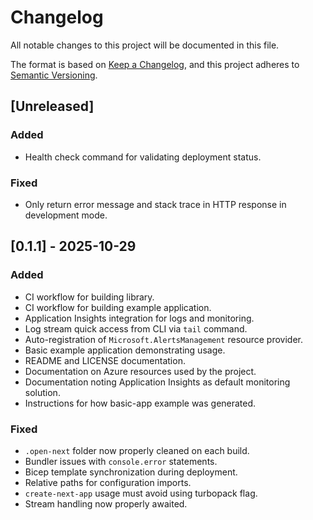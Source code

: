 # Changelog

All notable changes to this project will be documented in this file.

The format is based on [Keep a Changelog](https://keepachangelog.com/en/1.1.0/),
and this project adheres to [Semantic Versioning](https://semver.org/spec/v2.0.0.html).

## [Unreleased]

### Added

- Health check command for validating deployment status.

### Fixed

- Only return error message and stack trace in HTTP response in development mode.

## [0.1.1] - 2025-10-29

### Added

- CI workflow for building library.
- CI workflow for building example application.
- Application Insights integration for logs and monitoring.
- Log stream quick access from CLI via `tail` command.
- Auto-registration of `Microsoft.AlertsManagement` resource provider.
- Basic example application demonstrating usage.
- README and LICENSE documentation.
- Documentation on Azure resources used by the project.
- Documentation noting Application Insights as default monitoring solution.
- Instructions for how basic-app example was generated.

### Fixed

- `.open-next` folder now properly cleaned on each build.
- Bundler issues with `console.error` statements.
- Bicep template synchronization during deployment.
- Relative paths for configuration imports.
- `create-next-app` usage must avoid using turbopack flag.
- Stream handling now properly awaited.
